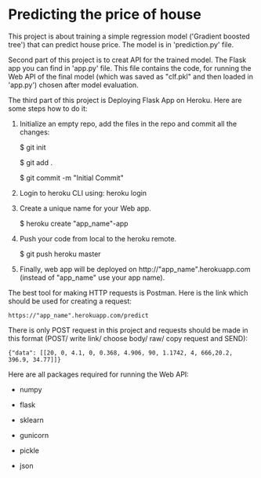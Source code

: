 # Predicting the price of house

This project is about training a simple regression model ('Gradient boosted tree') that can predict house price. The model is in 'prediction.py' file.

Second part of this project is to creat API for the trained model. The Flask app you can find in 'app.py' file.
This file contains the code, for running the Web API of the final model (which was saved as "clf.pkl" and then loaded in 'app.py') chosen after model evaluation.


The third part of this project is Deploying Flask App on Heroku.
Here are some steps how to do it:
1. Initialize an empty repo, add the files in the repo and commit all the changes:

    $ git init 
    
    $ git add .
    
    $ git commit -m "Initial Commit"
    
2. Login to heroku CLI using: heroku login

3. Create a unique name for your Web app.

    $ heroku create "app_name"-app
    
4. Push your code from local to the heroku remote.

    $ git push heroku master
    
5. Finally, web app will be deployed on http://"app_name".herokuapp.com (instead of "app_name" use your app name).


The best tool for making HTTP requests is Postman. Here is the link which should be used for creating a request:

    https://"app_name".herokuapp.com/predict
    
There is only POST request in this project and requests should be made in this format (POST/ write link/ choose body/ raw/ copy request and SEND):

    {"data": [[20, 0, 4.1, 0, 0.368, 4.906, 90, 1.1742, 4, 666,20.2, 396.9, 34.77]]}


Here are all packages required for running the Web API:
* numpy

* flask

* sklearn

* gunicorn

* pickle

* json

